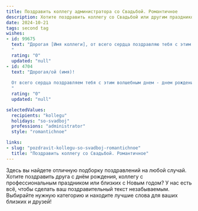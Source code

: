 ```yaml
---
title: Поздравить коллегу администратора со Свадьбой. Романтичное
description: Хотите поздравить коллегу со Свадьбой или другим праздником? Наш ИИ создаст незабываемое поздравление, а вы обязательно выделитесь среди других.  
date: 2024-10-21
tags: second tag
wishes:
- id: 99675
  text: "Дорогая [Имя коллеги], от всего сердца поздравляю тебя с этим прекрасным днем!  Пусть ваша любовь, такая же светлая и чистая, как сегодня, станет вечным маяком, освещающим ваш путь сквозь годы. Желаю вам бесконечного счастья, нежности и взаимопонимания.  Пусть ваш семейный очаг всегда будет полон тепла, уюта и радости, а ваша жизнь вместе станет настоящей сказкой.  Счастья вам, молодожены!
  "
  rating: "0"
  updated: "null"
- id: 4704
  text: "Дорогая/ой (имя)!
  
  От всего сердца поздравляем тебя с этим волшебным днем - днем рождения вашей семьи! Пусть ваша совместная жизнь будет наполнена любовью, нежностью и взаимопониманием. Желаем вам, словно искусным администраторам, виртуозно управлять своим счастьем, легко решать любые задачи и всегда находить компромиссы. Пусть ваш дом будет полон радости, уюта и детского смеха! Совет да любовь!
  "
  rating: "0"
  updated: "null"

selectedValues:
  recipients: "kollegu"
  holidays: "so-svadboj"
  professions: "administrator"
  style: "romantichnoe"

links:
- slug: "pozdravit-kollegu-so-svadboj-romantichnoe"
  title: "Поздравить коллегу со Свадьбой. Романтичное"
---
```


Здесь вы найдете отличную подборку поздравлений на любой случай.
Хотите поздравить друга с днём рождения, коллегу с профессиональным праздником или близких с Новым годом? У нас есть всё, чтобы сделать ваш поздравительный текст незабываемым. Выбирайте нужную категорию и находите лучшие слова для ваших близких и друзей!
